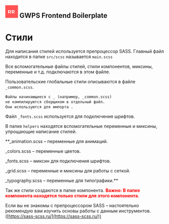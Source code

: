 ## ![GWPS Frontend Boilerplate](rr-logo.png) GWPS Frontend Boilerplate

# Стили

Для написания стилей используется препроцессор SASS. Главный файл находится в папке ```src/scss``` называется ```main.scss```

Все вспомогательные файлы стилей, стили компонентов, миксины, переменные и т.д. подключаются в этом файле.

Пользовательские глобальные стили описываются в файле ```_common.scss```.


```
Файлы начинающиеся с _ (например, _common.scss) 
не компилируются сборщиком в отдельный файл. 
Они используются для импорта .
```


Файл ```_fonts.scss```  используется для подключения шрифтов.

В папке ```helpers```  находятся вспомогательные переменные и миксины, упрощающие написание стилей.

**_animation.scss – переменные для анимаций.

_colors.scss – переменные цветов.

_fonts.scss – миксин для подключения шрифтов.

_grid.scss – переменные и миксины для работы с сеткой.

_typography.scss – переменные для типографики.**


Так же стили создаются в папке компонента. **<span style="color:red">Важно: В папке компонента находятся только стили для этого компонента.</span>**

Если вы не знакомы с препроцессором SASS – настоятельно рекомендую вам изучить основы работы с данным инструментов. ([https://sass-scss.ru/](https://sass-scss.ru/))
